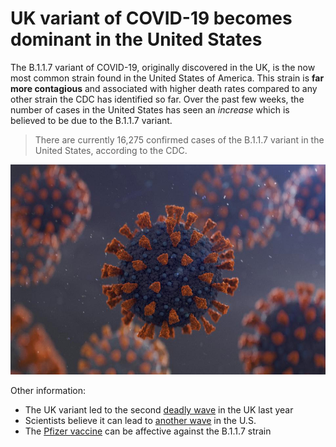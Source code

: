 # UK variant of COVID-19 becomes dominant in the United States
The B.1.1.7 variant of COVID-19, originally discovered in the UK, is the now most common strain found in the United States of America. This strain is **far more contagious** and associated with higher death rates compared to any other strain the CDC has identified so far. Over the past few weeks, the number of cases in the United States has seen an _increase_ which is believed to be due to the B.1.1.7 variant.

> There are currently 16,275 confirmed cases of the B.1.1.7 variant in the United States, according to the CDC.

![Graphic of the B.1.1.7 "UK variant"](imgs/960x0.jpg)

Other information:
- The UK variant led to the second [deadly wave](https://www.forbes.com/sites/victoriaforster/2021/03/15/uk-coronavirus-variant-significantly-more-deadly-says-new-study/?sh=74e5471f6a1e) in the UK last year
- Scientists believe it can lead to [another wave](https://www.nbcnews.com/science/science-news/uk-coronavirus-variant-now-dominant-strain-us-rcna606) in the U.S.
- The [Pfizer vaccine](https://www.bbc.com/news/health-55659820) can be affective against the B.1.1.7 strain
